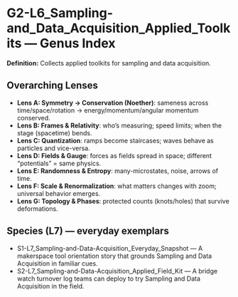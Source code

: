 # G2-L6_Sampling-and_Data_Acquisition_Applied_Toolkits — Genus Index
**Definition:** Collects applied toolkits for sampling and data acquisition.

## Overarching Lenses

- **Lens A: Symmetry -> Conservation (Noether)**: sameness across time/space/rotation → energy/momentum/angular momentum conserved.
- **Lens B: Frames & Relativity**: who’s measuring; speed limits; when the stage (spacetime) bends.
- **Lens C: Quantization**: ramps become staircases; waves behave as particles and vice-versa.
- **Lens D: Fields & Gauge**: forces as fields spread in space; different “potentials” = same physics.
- **Lens E: Randomness & Entropy**: many-microstates, noise, arrows of time.
- **Lens F: Scale & Renormalization**: what matters changes with zoom; universal behavior emerges.
- **Lens G: Topology & Phases**: protected counts (knots/holes) that survive deformations.

## Species (L7) — everyday exemplars
- S1-L7_Sampling-and-Data-Acquisition_Everyday_Snapshot — A makerspace tool orientation story that grounds Sampling and Data Acquisition in familiar cues.
- S2-L7_Sampling-and-Data-Acquisition_Applied_Field_Kit — A bridge watch turnover log teams can deploy to try Sampling and Data Acquisition in the field.
